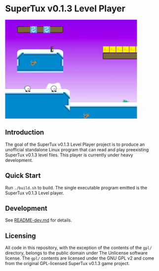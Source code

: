 
# SuperTux v0.1.3 Level Player

<img src="screencaps/stl_player_build_845daa6.png" height="320">

## Introduction

The goal of the SuperTux v0.1.3 Level Player project is to produce an unofficial standalone Linux program that can read and play preexisting SuperTux v0.1.3 level files. This player is currently under heavy development.

## Quick Start

Run `./build.sh` to build. The single executable program emitted is the SuperTux v0.1.3 Level player.

## Development

See [README-dev.md](/README-dev.md) for details.

## Licensing

All code in this repository, with the exception of the contents of the `gpl/` directory, belongs to the public domain under The Unlicense software license. The `gpl/` contents are licensed under the GNU GPL v2 and come from the original GPL-licensed SuperTux v0.1.3 game project.
